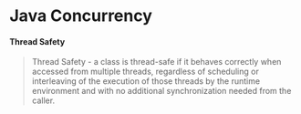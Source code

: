 Java Concurrency 
=================

#### Thread Safety
 
> Thread Safety - a class is thread-safe if it behaves correctly when accessed from multiple threads, regardless of scheduling or interleaving of the execution of those threads by the runtime environment and with no additional synchronization needed from the caller.

